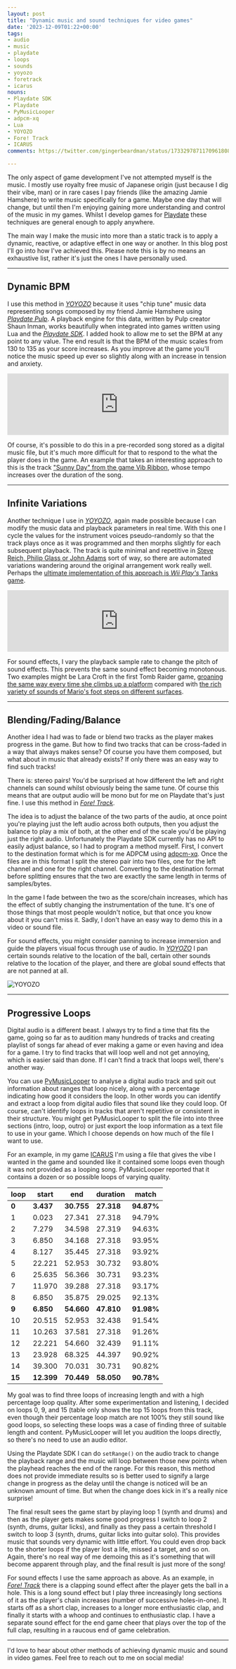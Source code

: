 ```yaml
---
layout: post
title: "Dynamic music and sound techniques for video games"
date: '2023-12-09T01:22+00:00'
tags:
- audio
- music
- playdate
- loops
- sounds
- yoyozo
- foretrack
- icarus
nouns:
- Playdate SDK
- Playdate
- PyMusicLooper
- adpcm-xq
- Lua
- YOYOZO
- Fore! Track
- ICARUS
comments: https://twitter.com/gingerbeardman/status/1733297871170961808

---
```


The only aspect of game development I've not attempted myself is the music. I mostly use royalty free music of Japanese origin (just because I dig their vibe, man) or in rare cases I pay friends (like the amazing Jamie Hamshere) to write music specifically for a game. Maybe one day that will change, but until then I'm enjoying gaining more understanding and control of the music in my games. Whilst I develop games for [Playdate](https://play.date) these techniques are general enough to apply anywhere.

The main way I make the music into more than a static track is to apply a dynamic, reactive, or adaptive effect in one way or another. In this blog post I'll go into how I've achieved this. Please note this is by no means an exhaustive list, rather it's just the ones I have personally used.

----

## Dynamic BPM

I use this method in [*YOYOZO*](https://play.date/games/yoyozo/) because it uses "chip tune" music data representing songs composed by my friend Jamie Hamshere using [*Playdate Pulp*](https://play.date/pulp/). A playback engine for this data, written by Pulp creator Shaun Inman, works beautifully when integrated into games written using Lua and the [*Playdate SDK*](https://play.date/dev/). I added hook to allow me to set the BPM at any point to any value. The end result is that the BPM of the music scales from 130 to 135 as your score increases. As you improve at the game you'll notice the music speed up ever so slightly along with an increase in tension and anxiety.

<iframe width="100%" height="140" scrolling="no" frameborder="no" allow="autoplay" src="https://w.soundcloud.com/player/?url=https%3A//api.soundcloud.com/tracks/1685873466&color=%23ff5500&auto_play=false&hide_related=false&show_comments=true&show_user=true&show_reposts=false&show_teaser=true&visual=true"></iframe>

Of course, it's possible to do this in a pre-recorded song stored as a digital music file, but it's much more difficult for that to respond to the what the player does in the game. An example that takes an interesting approach to this is the track ["Sunny Day" from the game Vib Ribbon](https://www.youtube.com/watch?v=1_iZh_2li4M), whose tempo increases over the duration of the song.

----

## Infinite Variations 

Another technique I use in [*YOYOZO*](https://play.date/games/yoyozo/), again made possible because I can modify the music data and playback parameters in real time. With this one I cycle the values for the instrument voices pseudo-randomly so that the track plays once as it was programmed and then morphs slightly for each subsequent playback. The track is quite minimal and repetitive in [Steve Reich, Philip Glass or John Adams](https://sites.barbican.org.uk/reichglassadams/) sort of way, so there are automated variations wandering around the original arrangement work really well. Perhaps the [ultimate implementation of this approach is *Wii Play's* Tanks game](https://www.youtube.com/watch?v=NkBXgcN3fXo).

<iframe width="100%" height="140" scrolling="no" frameborder="no" allow="autoplay" src="https://w.soundcloud.com/player/?url=https%3A//api.soundcloud.com/tracks/1685873439&color=%23ff5500&auto_play=false&hide_related=false&show_comments=true&show_user=true&show_reposts=false&show_teaser=true&visual=true"></iframe>

For sound effects, I vary the playback sample rate to change the pitch of sound effects. This prevents the same sound effect becoming monotonous. Two examples might be Lara Croft in the first Tomb Raider game, [groaning the same way every time she climbs up a platform](https://youtu.be/Roi2UelYGsU?si=_17TmHon5JenRxCM&t=1079) compared with [the rich variety of sounds of Mario's foot steps on different surfaces](https://www.youtube.com/watch?v=JGQeQmUuMas).

----

## Blending/Fading/Balance

Another idea I had was to fade or blend two tracks as the player makes progress in the game. But how to find two tracks that can be cross-faded in a way that always makes sense? Of course you have them composed, but what about in music that already exists? If only there was an easy way to find such tracks!

There is: stereo pairs! You'd be surprised at how different the left and right channels can sound whilst obviously being the same tune. Of course this means that are output audio will be mono but for me on Playdate that's just fine. I use this method in [*Fore! Track*](https://play.date/games/fore-track/).

The idea is to adjust the balance of the two parts of the audio, at once point you're playing just the left audio across both outputs, then you adjust the balance to play a mix of both, at the other end of the scale you'd be playing just the right audio. Unfortunately the Playdate SDK currently has no API to easily adjust balance, so I had to program a method myself. First, I convert to the destination format which is for me ADPCM using [adpcm-xq](https://github.com/dbry/adpcm-xq). Once the files are in this format I split the stereo pair into two files, one for the left channel and one for the right channel. Converting to the destination format before splitting ensures that the two are exactly the same length in terms of samples/bytes. 

In the game I fade between the two as the score/chain increases, which has the effect of subtly changing the instrumentation of the tune. It's one of those things that most people wouldn't notice, but that once you know about it you can't miss it. Sadly, I don't have an easy way to demo this in a video or sound file.

For sound effects, you might consider panning to increase immersion and guide the players visual focus through use of audio. In [*YOYOZO*](https://play.date/games/yoyozo/) I pan certain sounds relative to the location of the ball, certain other sounds relative to the location of the player, and there are global sound effects that are not panned at all.

![YOYOZO](https://cdn.gingerbeardman.com/images/posts/yoyozo-teaser.gif#playdate)

----

## Progressive Loops

Digital audio is a different beast. I always try to find a time that fits the game, going so far as to audition many hundreds of tracks and creating playlist of songs far ahead of ever making a game or even having and idea for a game. I try to find tracks that will loop well and not get annoying, which is easier said than done. If I can't find a track that loops well, there's another way.  

You can use [PyMusicLooper](https://github.com/arkrow/PyMusicLooper) to analyse a digital audio track and spit out information about ranges that loop nicely, along with a percentage indicating how good it considers the loop. In other words you can identify and extract a loop from digital audio files that sound like they could loop. Of course, can't identify loops in tracks that aren't repetitive or consistent in their structure.  You might get PyMusicLooper to split the file into into three sections (intro, loop, outro) or just export the loop information as a text file to use in your game. Which I choose depends on how much of the file I want to use. 

For an example, in my game [ICARUS](https://gingerbeardman.itch.io/icarus) I'm using a file that gives the vibe I wanted in the game and sounded like it contained some loops even though it was not provided as a looping song. PyMusicLooper reported that it contains a dozen or so possible loops of varying quality. 

|loop|start |end |duration|match|
|--|--|--|----|--|
|**0** |**3.437** |**30.755**|**27.318**|**94.87%**|
|1 |0.023 |27.341|27.318|94.79%|
|2 |7.279 |34.598|27.319|94.63%|
|3 |6.850 |34.168|27.318|93.95%|
|4 |8.127 |35.445|27.318|93.92%|
|5 |22.221|52.953|30.732|93.80%|
|6 |25.635|56.366|30.731|93.23%|
|7 |11.970|39.288|27.318|93.17%|
|8 |6.850 |35.875|29.025|92.13%|
|**9** |**6.850** |**54.660**|**47.810**|**91.98%**|
|10|20.515|52.953|32.438|91.54%|
|11|10.263|37.581|27.318|91.26%|
|12|22.221|54.660|32.439|91.11%|
|13|23.928|68.325|44.397|90.92%|
|14|39.300|70.031|30.731|90.82%|
|**15**|**12.399**|**70.449**|**58.050**|**90.78%**|

My goal was to find three loops of increasing length and with a high percentage loop quality. After some experimentation and listening, I decided on loops 0, 9, and 15 (table only shows the top 15 loops from this track, even though their percentage loop match are not 100% they still sound like good loops, so selecting these loops was a case of finding three of suitable length and content. PyMusicLooper will let you audition the loops directly, so there's no need to use an audio editor.

Using the Playdate SDK I can do `setRange()` on the audio track to change the playback range and the music will loop between those new points when the playhead reaches the end of the range. For this reason, this method does not provide immediate results so is better used to signify a large change in progress as the delay until the change is noticed will be an unknown amount of time. But when the change does kick in it's a really nice surprise!

The final result sees the game start by playing loop 1 (synth and drums) and then as the player gets makes some good progress I switch to loop 2 (synth, drums, guitar licks), and finally as they pass a certain threshold I switch to loop 3 (synth, drums, guitar licks into guitar solo). This provides music that sounds very dynamic with little effort. You could even drop back to the shorter loops if the player lost a life, missed a target, and so on. Again, there's no real way of me demoing this as it's something that will become apparent through play, and the final result is just more of the song!

For sound effects I use the same approach as above. As an example, in [*Fore! Track*](https://play.date/games/fore-track/) there is a clapping sound effect after the player gets the ball in a hole. This is a long sound effect but I play three increasingly long sections of it as the player's chain increases (number of successive holes-in-one). It starts off as a short clap, increases to a longer more enthusiastic clap, and finally it starts with a whoop and continues to enthusiastic clap. I have a separate sound effect for the end game cheer that plays over the top of the full clap, resulting in a raucous end of game celebration.

----

I'd love to hear about other methods of achieving dynamic music and sound in video games. Feel free to reach out to me on social media!

